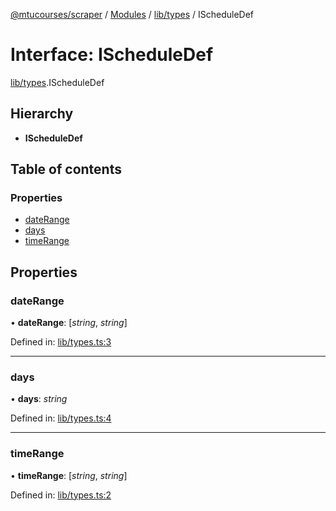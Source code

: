 [@mtucourses/scraper](../../README.md) / [Modules](../../modules.md) / [lib/types](../../modules/lib_types.md) / IScheduleDef

# Interface: IScheduleDef

[lib/types](../../modules/lib_types.md).IScheduleDef

## Hierarchy

* **IScheduleDef**

## Table of contents

### Properties

- [dateRange](types.ischeduledef.md#daterange)
- [days](types.ischeduledef.md#days)
- [timeRange](types.ischeduledef.md#timerange)

## Properties

### dateRange

• **dateRange**: [*string*, *string*]

Defined in: [lib/types.ts:3](https://github.com/Michigan-Tech-Courses/scrapper/blob/444bab4/src/lib/types.ts#L3)

___

### days

• **days**: *string*

Defined in: [lib/types.ts:4](https://github.com/Michigan-Tech-Courses/scrapper/blob/444bab4/src/lib/types.ts#L4)

___

### timeRange

• **timeRange**: [*string*, *string*]

Defined in: [lib/types.ts:2](https://github.com/Michigan-Tech-Courses/scrapper/blob/444bab4/src/lib/types.ts#L2)
